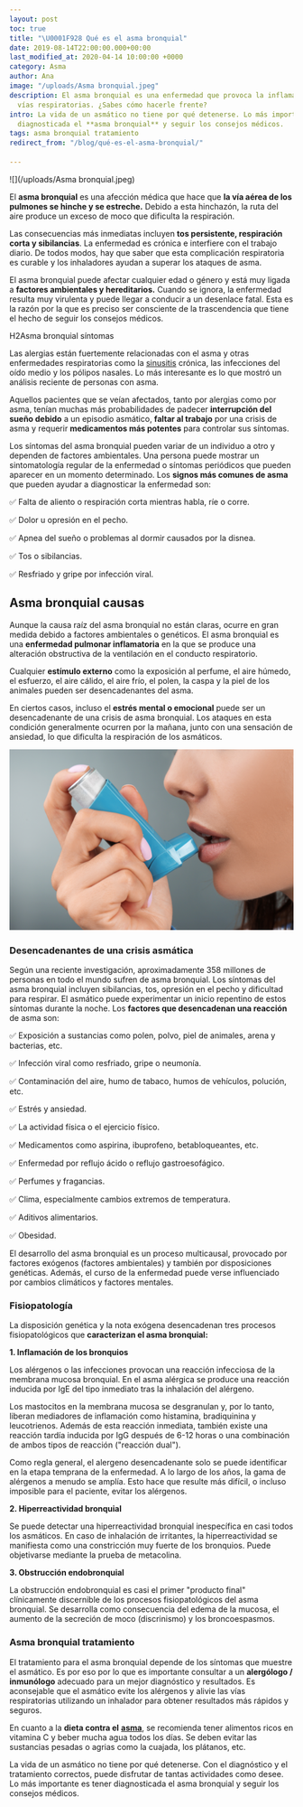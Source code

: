 ```yaml
---
layout: post
toc: true
title: "\U0001F928 Qué es el asma bronquial"
date: 2019-08-14T22:00:00.000+00:00
last_modified_at: 2020-04-14 10:00:00 +0000
category: Asma
author: Ana
image: "/uploads/Asma bronquial.jpeg"
description: El asma bronquial es una enfermedad que provoca la inflamación de las
  vías respiratorias. ¿Sabes cómo hacerle frente?
intro: La vida de un asmático no tiene por qué detenerse. Lo más importante es tener
  diagnosticada el **asma bronquial** y seguir los consejos médicos.
tags: asma bronquial tratamiento
redirect_from: "/blog/qué-es-el-asma-bronquial/"

---
```

![](/uploads/Asma bronquial.jpeg)

El **asma bronquial** es una afección médica que hace que **la vía aérea de los pulmones se hinche y se estreche.** Debido a esta hinchazón, la ruta del aire produce un exceso de moco que dificulta la respiración.

Las consecuencias más inmediatas incluyen **tos persistente, respiración corta y sibilancias**. La enfermedad es crónica e interfiere con el trabajo diario. De todos modos, hay que saber que esta complicación respiratoria es curable y los inhaladores ayudan a superar los ataques de asma.

El asma bronquial puede afectar cualquier edad o género y está muy ligada a **factores ambientales y hereditarios.** Cuando se ignora, la enfermedad resulta muy virulenta y puede llegar a conducir a un desenlace fatal. Esta es la razón por la que es preciso ser consciente de la trascendencia que tiene el hecho de seguir los consejos médicos.

H2Asma bronquial síntomas

Las alergias están fuertemente relacionadas con el asma y otras enfermedades respiratorias como la [sinusitis](https://zenseiapp.com/blog/es-bueno-tomar-antibiótico-para-la-sinusitis/) crónica, las infecciones del oído medio y los pólipos nasales. Lo más interesante es lo que mostró un análisis reciente de personas con asma.

Aquellos pacientes que se veían afectados, tanto por alergias como por asma, tenían muchas más probabilidades de padecer **interrupción del sueño debido** a un episodio asmático, **faltar al trabajo** por una crisis de asma y requerir **medicamentos más potentes** para controlar sus síntomas.

Los síntomas del asma bronquial pueden variar de un individuo a otro y dependen de factores ambientales. Una persona puede mostrar un sintomatología regular de la enfermedad o síntomas periódicos que pueden aparecer en un momento determinado. Los **signos más comunes de asma** que pueden ayudar a diagnosticar la enfermedad son:

✅ Falta de aliento o respiración corta mientras habla, ríe o corre.

✅ Dolor u opresión en el pecho.

✅ Apnea del sueño o problemas al dormir causados ​​por la disnea.

✅ Tos o sibilancias.

✅ Resfriado y gripe por infección viral.

## Asma bronquial causas

Aunque la causa raíz del asma bronquial no están claras, ocurre en gran medida debido a factores ambientales o genéticos. El asma bronquial es una **enfermedad pulmonar inflamatoria** en la que se produce una alteración obstructiva de la ventilación en el conducto respiratorio.

Cualquier **estímulo externo** como la exposición al perfume, el aire húmedo, el esfuerzo, el aire cálido, el aire frío, el polen, la caspa y la piel de los animales pueden ser desencadenantes del asma.

En ciertos casos, incluso el **estrés mental o emocional** puede ser un desencadenante de una crisis de asma bronquial. Los ataques en esta condición generalmente ocurren por la mañana, junto con una sensación de ansiedad, lo que dificulta la respiración de los asmáticos.

![](/uploads/Inhalador.jpeg)

### Desencadenantes de una crisis asmática

Según una reciente investigación, aproximadamente 358 millones de personas en todo el mundo sufren de asma bronquial. Los síntomas del asma bronquial incluyen sibilancias, tos, opresión en el pecho y dificultad para respirar. El asmático puede experimentar un inicio repentino de estos síntomas durante la noche. Los **factores que desencadenan una reacción** de asma son:

✅ Exposición a sustancias como polen, polvo, piel de animales, arena y bacterias, etc.

✅ Infección viral como resfriado, gripe o neumonía.

✅ Contaminación del aire, humo de tabaco, humos de vehículos, polución, etc.

✅ Estrés y ansiedad.

✅ La actividad física o el ejercicio físico.

✅ Medicamentos como aspirina, ibuprofeno, betabloqueantes, etc.

✅ Enfermedad por reflujo ácido o reflujo gastroesofágico.

✅ Perfumes y fragancias.

✅ Clima, especialmente cambios extremos de temperatura.

✅ Aditivos alimentarios.

✅ Obesidad.

El desarrollo del asma bronquial es un proceso multicausal, provocado por factores exógenos (factores ambientales) y también por disposiciones genéticas. Además, el curso de la enfermedad puede verse influenciado por cambios climáticos y factores mentales.

### Fisiopatología

La disposición genética y la nota exógena desencadenan tres procesos fisiopatológicos que **caracterizan el asma bronquial:**

**1. Inflamación de los bronquios**

Los alérgenos o las infecciones provocan una reacción infecciosa de la membrana mucosa bronquial. En el asma alérgica se produce una reacción inducida por IgE del tipo inmediato tras la inhalación del alérgeno.

Los mastocitos en la membrana mucosa se desgranulan y, por lo tanto, liberan mediadores de inflamación como histamina, bradiquinina y leucotrienos. Además de esta reacción inmediata, también existe una reacción tardía inducida por IgG después de 6-12 horas o una combinación de ambos tipos de reacción ("reacción dual").

Como regla general, el alergeno desencadenante solo se puede identificar en la etapa temprana de la enfermedad. A lo largo de los años, la gama de alérgenos a menudo se amplía. Esto hace que resulte más difícil, o incluso imposible para el paciente, evitar los alérgenos.

**2. Hiperreactividad bronquial**

Se puede detectar una hiperreactividad bronquial inespecífica en casi todos los asmáticos. En caso de inhalación de irritantes, la hiperreactividad se manifiesta como una constricción muy fuerte de los bronquios. Puede objetivarse mediante la prueba de metacolina.

**3. Obstrucción endobronquial**

La obstrucción endobronquial es casi el primer "producto final" clínicamente discernible de los procesos fisiopatológicos del asma bronquial. Se desarrolla como consecuencia del edema de la mucosa, el aumento de la secreción de moco (discrinismo) y los broncoespasmos.

### Asma bronquial tratamiento

El tratamiento para el asma bronquial depende de los síntomas que muestre el asmático. Es por eso por lo que es importante consultar a un **alergólogo / inmunólogo** adecuado para un mejor diagnóstico y resultados. Es aconsejable que el asmático evite los alérgenos y alivie las vías respiratorias utilizando un inhalador para obtener resultados más rápidos y seguros.

En cuanto a la **dieta contra el** [**asma**](https://www.sanitas.es/sanitas/seguros/es/particulares/biblioteca-de-salud/prevencion-salud/sintomas-tratamiento-asma.html), se recomienda tener alimentos ricos en vitamina C y beber mucha agua todos los días. Se deben evitar las sustancias pesadas o agrias como la cuajada, los plátanos, etc.

La vida de un asmático no tiene por qué detenerse. Con el diagnóstico y el tratamiento correctos, puede disfrutar de tantas actividades como desee. Lo más importante es tener diagnosticada el asma bronquial y seguir los consejos médicos.